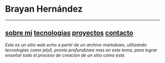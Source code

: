 # Brayan Hernández
-------

[sobre mi](#ABOUT.md) [tecnologias](#) [proyectos](#) [contacto](#)
-------

*Este es un sitio web echo a partir de un archivo markdown, utilizando tecnologias como jelyll, pronto profundizare mas en este tema, para lograr enseñar todo el proceso de creacion de un sitio como este.*
